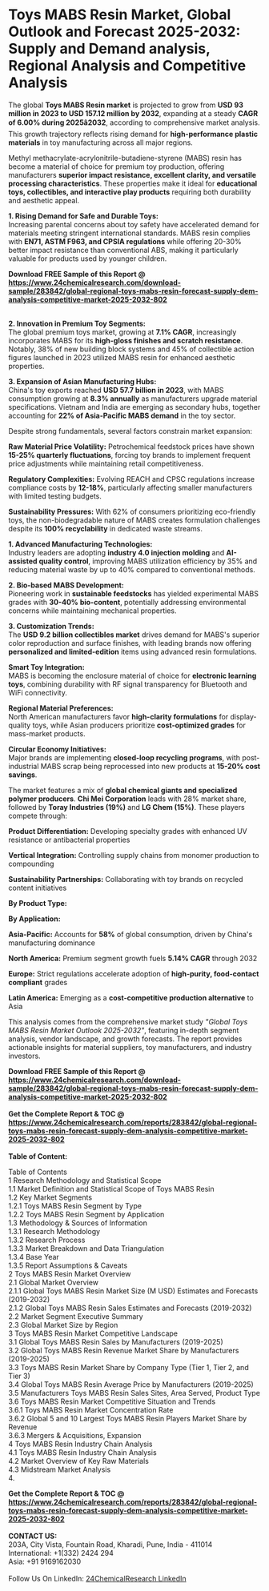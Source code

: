 <h1>Toys MABS Resin Market, Global Outlook and Forecast 2025-2032: Supply and Demand analysis, Regional Analysis and Competitive Analysis</h1><p>The global <strong>Toys MABS Resin market</strong> is projected to grow from <strong>USD 93 million in 2023 to USD 157.12 million by 2032</strong>, expanding at a steady <strong>CAGR of 6.00% during 2025â2032</strong>, according to comprehensive market analysis. This growth trajectory reflects rising demand for <strong>high-performance plastic materials</strong> in toy manufacturing across all major regions.</p><p>Methyl methacrylate-acrylonitrile-butadiene-styrene (MABS) resin has become a material of choice for premium toy production, offering manufacturers <strong>superior impact resistance, excellent clarity, and versatile processing characteristics</strong>. These properties make it ideal for <strong>educational toys, collectibles, and interactive play products</strong> requiring both durability and aesthetic appeal.</p><p><strong>1. Rising Demand for Safe and Durable Toys:</strong><br>
Increasing parental concerns about toy safety have accelerated demand for materials meeting stringent international standards. MABS resin complies with <strong>EN71, ASTM F963, and CPSIA regulations</strong> while offering 20-30% better impact resistance than conventional ABS, making it particularly valuable for products used by younger children.</p><div><b>Download FREE Sample of this Report @ 
            <a href="https://www.24chemicalresearch.com/download-sample/283842/global-regional-toys-mabs-resin-forecast-supply-dem-analysis-competitive-market-2025-2032-802">
            https://www.24chemicalresearch.com/download-sample/283842/global-regional-toys-mabs-resin-forecast-supply-dem-analysis-competitive-market-2025-2032-802</a></b></div><br><p><strong>2. Innovation in Premium Toy Segments:</strong><br>
The global premium toys market, growing at <strong>7.1% CAGR</strong>, increasingly incorporates MABS for its <strong>high-gloss finishes and scratch resistance</strong>. Notably, 38% of new building block systems and 45% of collectible action figures launched in 2023 utilized MABS resin for enhanced aesthetic properties.</p><p><strong>3. Expansion of Asian Manufacturing Hubs:</strong><br>
China's toy exports reached <strong>USD 57.7 billion in 2023</strong>, with MABS consumption growing at <strong>8.3% annually</strong> as manufacturers upgrade material specifications. Vietnam and India are emerging as secondary hubs, together accounting for <strong>22% of Asia-Pacific MABS demand</strong> in the toy sector.</p><p>Despite strong fundamentals, several factors constrain market expansion:</p><p><strong>Raw Material Price Volatility:</strong> Petrochemical feedstock prices have shown <strong>15-25% quarterly fluctuations</strong>, forcing toy brands to implement frequent price adjustments while maintaining retail competitiveness.</p><p><strong>Regulatory Complexities:</strong> Evolving REACH and CPSC regulations increase compliance costs by <strong>12-18%</strong>, particularly affecting smaller manufacturers with limited testing budgets.</p><p><strong>Sustainability Pressures:</strong> With 62% of consumers prioritizing eco-friendly toys, the non-biodegradable nature of MABS creates formulation challenges despite its <strong>100% recyclability</strong> in dedicated waste streams.</p><p><strong>1. Advanced Manufacturing Technologies:</strong><br>
Industry leaders are adopting <strong>industry 4.0 injection molding</strong> and <strong>AI-assisted quality control</strong>, improving MABS utilization efficiency by 35% and reducing material waste by up to 40% compared to conventional methods.</p><p><strong>2. Bio-based MABS Development:</strong><br>
Pioneering work in <strong>sustainable feedstocks</strong> has yielded experimental MABS grades with <strong>30-40% bio-content</strong>, potentially addressing environmental concerns while maintaining mechanical properties.</p><p><strong>3. Customization Trends:</strong><br>
The <strong>USD 9.2 billion collectibles market</strong> drives demand for MABS's superior color reproduction and surface finishes, with leading brands now offering <strong>personalized and limited-edition</strong> items using advanced resin formulations.</p><p><strong>Smart Toy Integration:</strong><br>
	MABS is becoming the enclosure material of choice for <strong>electronic learning toys</strong>, combining durability with RF signal transparency for Bluetooth and WiFi connectivity.</p><p><strong>Regional Material Preferences:</strong><br>
	North American manufacturers favor <strong>high-clarity formulations</strong> for display-quality toys, while Asian producers prioritize <strong>cost-optimized grades</strong> for mass-market products.</p><p><strong>Circular Economy Initiatives:</strong><br>
	Major brands are implementing <strong>closed-loop recycling programs</strong>, with post-industrial MABS scrap being reprocessed into new products at <strong>15-20% cost savings</strong>.</p><p>The market features a mix of <strong>global chemical giants and specialized polymer producers</strong>. <strong>Chi Mei Corporation</strong> leads with 28% market share, followed by <strong>Toray Industries (19%)</strong> and <strong>LG Chem (15%)</strong>. These players compete through:</p><p><strong>Product Differentiation:</strong> Developing specialty grades with enhanced UV resistance or antibacterial properties</p><p><strong>Vertical Integration:</strong> Controlling supply chains from monomer production to compounding</p><p><strong>Sustainability Partnerships:</strong> Collaborating with toy brands on recycled content initiatives</p><p><strong>By Product Type:</strong></p><p><strong>By Application:</strong></p><p><strong>Asia-Pacific:</strong> Accounts for <strong>58%</strong> of global consumption, driven by China's manufacturing dominance</p><p><strong>North America:</strong> Premium segment growth fuels <strong>5.14% CAGR</strong> through 2032</p><p><strong>Europe:</strong> Strict regulations accelerate adoption of <strong>high-purity, food-contact compliant</strong> grades</p><p><strong>Latin America:</strong> Emerging as a <strong>cost-competitive production alternative</strong> to Asia</p><p>This analysis comes from the comprehensive market study <em>"Global Toys MABS Resin Market Outlook 2025-2032"</em>, featuring in-depth segment analysis, vendor landscape, and growth forecasts. The report provides actionable insights for material suppliers, toy manufacturers, and industry investors.</p><div><b>Download FREE Sample of this Report @ 
            <a href="https://www.24chemicalresearch.com/download-sample/283842/global-regional-toys-mabs-resin-forecast-supply-dem-analysis-competitive-market-2025-2032-802">
            https://www.24chemicalresearch.com/download-sample/283842/global-regional-toys-mabs-resin-forecast-supply-dem-analysis-competitive-market-2025-2032-802</a></b></div><br><div><b>Get the Complete Report & TOC @ 
            <a href="https://www.24chemicalresearch.com/reports/283842/global-regional-toys-mabs-resin-forecast-supply-dem-analysis-competitive-market-2025-2032-802">
            https://www.24chemicalresearch.com/reports/283842/global-regional-toys-mabs-resin-forecast-supply-dem-analysis-competitive-market-2025-2032-802</a></b></div><br>
            <b>Table of Content:</b><p>Table of Contents<br />
1 Research Methodology and Statistical Scope<br />
1.1 Market Definition and Statistical Scope of Toys MABS Resin<br />
1.2 Key Market Segments<br />
1.2.1 Toys MABS Resin Segment by Type<br />
1.2.2 Toys MABS Resin Segment by Application<br />
1.3 Methodology & Sources of Information<br />
1.3.1 Research Methodology<br />
1.3.2 Research Process<br />
1.3.3 Market Breakdown and Data Triangulation<br />
1.3.4 Base Year<br />
1.3.5 Report Assumptions & Caveats<br />
2 Toys MABS Resin Market Overview<br />
2.1 Global Market Overview<br />
2.1.1 Global Toys MABS Resin Market Size (M USD) Estimates and Forecasts (2019-2032)<br />
2.1.2 Global Toys MABS Resin Sales Estimates and Forecasts (2019-2032)<br />
2.2 Market Segment Executive Summary<br />
2.3 Global Market Size by Region<br />
3 Toys MABS Resin Market Competitive Landscape<br />
3.1 Global Toys MABS Resin Sales by Manufacturers (2019-2025)<br />
3.2 Global Toys MABS Resin Revenue Market Share by Manufacturers (2019-2025)<br />
3.3 Toys MABS Resin Market Share by Company Type (Tier 1, Tier 2, and Tier 3)<br />
3.4 Global Toys MABS Resin Average Price by Manufacturers (2019-2025)<br />
3.5 Manufacturers Toys MABS Resin Sales Sites, Area Served, Product Type<br />
3.6 Toys MABS Resin Market Competitive Situation and Trends<br />
3.6.1 Toys MABS Resin Market Concentration Rate<br />
3.6.2 Global 5 and 10 Largest Toys MABS Resin Players Market Share by Revenue<br />
3.6.3 Mergers & Acquisitions, Expansion<br />
4 Toys MABS Resin Industry Chain Analysis<br />
4.1 Toys MABS Resin Industry Chain Analysis<br />
4.2 Market Overview of Key Raw Materials<br />
4.3 Midstream Market Analysis<br />
4.</p><div><b>Get the Complete Report & TOC @ 
            <a href="https://www.24chemicalresearch.com/reports/283842/global-regional-toys-mabs-resin-forecast-supply-dem-analysis-competitive-market-2025-2032-802">
            https://www.24chemicalresearch.com/reports/283842/global-regional-toys-mabs-resin-forecast-supply-dem-analysis-competitive-market-2025-2032-802</a></b></div><br><b>CONTACT US:</b><br>
            203A, City Vista, Fountain Road, Kharadi, Pune, India - 411014<br>
            International: +1(332) 2424 294<br>
            Asia: +91 9169162030 <br><br>
            Follow Us On LinkedIn: <a href="https://www.linkedin.com/company/24chemicalresearch/">24ChemicalResearch LinkedIn</a>